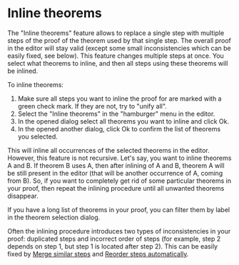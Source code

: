 # Inline theorems

The "Inline theorems" feature allows to replace a single step with multiple steps of the proof of the
theorem used by that single step. The overall proof in the editor will stay valid
(except some small inconsistencies which can be easily fixed, see below). 
This feature changes multiple steps at once. 
You select what theorems to inline, and then all steps using these theorems will be inlined.

To inline theorems:
1. Make sure all steps you want to inline the proof for are marked with a green check mark.
If they are not, try to "unify all".
2. Select the "Inline theorems" in the "hamburger" menu in the editor.
3. In the opened dialog select all theorems you want to inline and click Ok.
4. In the opened another dialog, click Ok to confirm the list of theorems you selected.

This will inline all occurrences of the selected theorems in the editor.
However, this feature is not recursive.
Let's say, you want to inline theorems A and B.
If theorem B uses A, then after inlining of A and B, theorem A will be still present in the editor 
(that will be another occurrence of A, coming from B).
So, if you want to completely get rid of some particular theorems in your proof, 
then repeat the inlining procedure until all unwanted theorems disappear.

If you have a long list of theorems in your proof, you can filter them by label in the theorem selection dialog.

Often the inlining procedure introduces two types of inconsistencies in your proof: 
duplicated steps and incorrect order of steps 
(for example, step 2 depends on step 1, but step 1 is located after step 2).
This can be easily fixed by 
[Merge similar steps](merge_similar_steps.md)
and [Reorder steps automatically](reorder_steps_automatically.md).